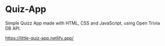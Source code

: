 # Quiz-App

Simple Quizz App made with HTML, CSS and JavaScript, using Open Trivia DB API.

https://little-quiz-app.netlify.app/
